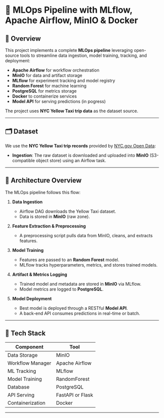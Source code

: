 # 🧠 MLOps Pipeline with MLflow, Apache Airflow, MinIO & Docker

## 📌 Overview

This project implements a complete **MLOps pipeline** leveraging open-source tools to streamline data ingestion, model training, tracking, and deployment:

- **Apache Airflow** for workflow orchestration  
- **MinIO** for data and artifact storage  
- **MLflow** for experiment tracking and model registry  
- **Random Forest** for machine learning  
- **PostgreSQL** for metrics storage  
- **Docker** to containerize services  
- **Model API** for serving predictions  (in pogress)

The project uses **NYC Yellow Taxi trip data** as the dataset source.

---

## 🗂️ Dataset

We use the **NYC Yellow Taxi trip records** provided by [NYC.gov Open Data](https://www.nyc.gov/site/tlc/about/tlc-trip-record-data.page):
- **Ingestion**: The raw dataset is downloaded and uploaded into **MinIO** (S3-compatible object store) using an Airflow task.

---

## 🔧 Architecture Overview

The MLOps pipeline follows this flow:

1. **Data Ingestion**
   - Airflow DAG downloads the Yellow Taxi dataset.
   - Data is stored in **MinIO** (raw zone).

2. **Feature Extraction & Preprocessing**
   - A preprocessing script pulls data from MinIO, cleans, and extracts features.

3. **Model Training**
   - Features are passed to an **Random Forest** model.
   - MLflow tracks hyperparameters, metrics, and stores trained models.

4. **Artifact & Metrics Logging**
   - Trained model and metadata are stored in **MinIO** via MLflow.
   - Model metrics are logged to **PostgreSQL**.

5. **Model Deployment**
   - Best model is deployed through a RESTful **Model API**.
   - A back-end API consumes predictions in real-time or batch.

---

## 🐳 Tech Stack

| Component         | Tool                     |
|-------------------|--------------------------|
| Data Storage      | MinIO                    |
| Workflow Manager  | Apache Airflow           |
| ML Tracking       | MLflow                   |
| Model Training    | RandomForest             |
| Database          | PostgreSQL               |
| API Serving       | FastAPI or Flask         |
| Containerization  | Docker                   |

---